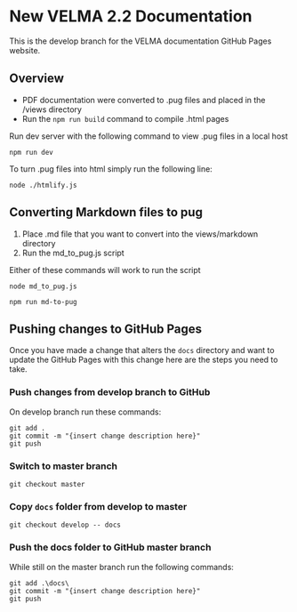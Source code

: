 # New VELMA 2.2 Documentation

This is the develop branch for the VELMA documentation GitHub Pages website.

## Overview

- PDF documentation were converted to .pug files and placed in the /views directory
- Run the `npm run build` command to compile .html pages

Run dev server with the following command to view .pug files in a local host

```
npm run dev
```

To turn .pug files into html simply run the following line:

```
node ./htmlify.js
```

## Converting Markdown files to pug

1. Place .md file that you want to convert into the views/markdown directory
2. Run the md_to_pug.js script

Either of these commands will work to run the script

`node md_to_pug.js`

`npm run md-to-pug`

## Pushing changes to GitHub Pages

Once you have made a change that alters the `docs` directory and want to update the GitHub Pages with this change here are the steps you need to take.

### Push changes from develop branch to GitHub

On develop branch run these commands:

```
git add .
git commit -m "{insert change description here}"
git push
```

### Switch to master branch

```
git checkout master
```

### Copy `docs` folder from develop to master

```
git checkout develop -- docs
```

### Push the docs folder to GitHub master branch

While still on the master branch run the following commands:

```
git add .\docs\
git commit -m "{insert change description here}"
git push
```
